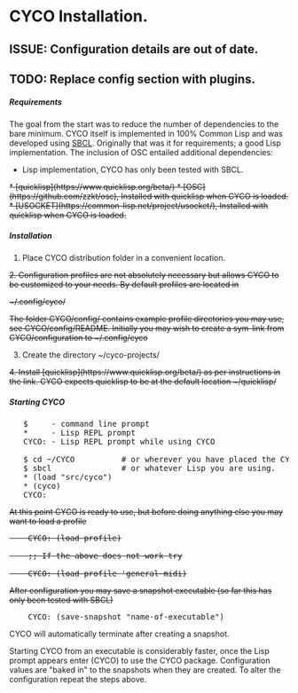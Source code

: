 # CYCO Installation.

## ISSUE: Configuration details are out of date.
## TODO: Replace config section with plugins.

##### Requirements

The goal from the start was to reduce the number of dependencies to the
bare minimum.  CYCO itself is implemented in 100% Common Lisp and was
developed using [SBCL](http://www.sbcl.org/).  Originally that was it for
requirements; a good Lisp implementation.  The inclusion of OSC
entailed additional dependencies:

* Lisp implementation, CYCO has only been tested with SBCL.
<strike>
* [quicklisp](https://www.quicklisp.org/beta/)
* [OSC](https://github.com/zzkt/osc), Installed with quicklisp when CYCO is loaded.
* [USOCKET](https://common-lisp.net/project/usocket/), Installed with quicklisp when CYCO is loaded.
</strike>

##### Installation

1. Place CYCO distribution folder in a convenient location.

<strike>
2. Configuration profiles are not absolutely necessary but allows CYCO to be
customized to your needs.  By default profiles are located in  

   ~/.config/cyco/



   The folder CYCO/config/ contains example profile directories you may
   use,  see CYCO/config/README.  Initially you may wish to create a
   sym-link from CYCO/configuration to ~/.config/cyco
   
</strike>

3. Create the directory ~/cyco-projects/

<strike>
4. Install [quicklisp](https://www.quicklisp.org/beta/) as per instructions
in the link.  CYCO expects quicklisp to be at the default location
~/quicklisp/
</strike>


##### Starting CYCO
<pre>
   $     - command line prompt
   *     - Lisp REPL prompt
   CYCO: - Lisp REPL prompt while using CYCO

   $ cd ~/CYCO          # or wherever you have placed the CYCO directory.
   $ sbcl               # or whatever Lisp you are using.
   * (load "src/cyco")  
   * (cyco)
   CYCO: 
</pre>


<strike>
At this point CYCO is ready to use, but before doing anything else you may
want to load a profile


<pre>
    CYCO: (load-profile)

    ;; If the above does not work try

    CYCO: (load-profile 'general-midi)
</pre>   

After configuration you may save a snapshot executable (so far this has only
been tested with SBCL)
</strike>

<pre>
    CYCO: (save-snapshot "name-of-executable")
</pre>

CYCO will automatically terminate after creating a snapshot.

Starting CYCO from an executable is considerably faster, once the Lisp
prompt appears enter (CYCO) to use the CYCO package.   Configuration
values are "baked in" to the snapshots when they are created.  To alter the
configuration repeat the steps above.
